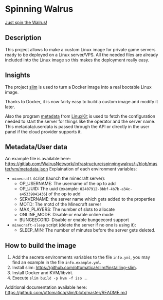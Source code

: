 # Spinning Walrus
[Just spin the Walrus!](https://youtu.be/Ckjzh0PC5fA)
## Description
This project allows to make a custom Linux image for private game servers ready to be deployed on a Linux server/VPS.
All the needed files are already included into the Linux image so this makes the deployment really easy.
## Insights
The project [slim](https://github.com/ottomatica/slim) is used to turn a Docker image into a real bootable Linux image.

Thanks to Docker, it is now fairly easy to build a custom image and modify it later.

Also the program [metadata](https://github.com/linuxkit/linuxkit/blob/master/docs/metadata.md) from [LinuxKit](https://github.com/linuxkit) is used to fetch the configuration needed to start the server for things like the operator and the server name. This metadata/userdata is passed through the API or directly in the user panel if the cloud provider supports it.
## Metadata/User data
An example file is available here: https://gitlab.com/WalrusNetwork/infrastructure/spinningwalrus/-/blob/master/vm/metadata.json
Explaination of each environment variables:
- `minecraft` script (launch the minecraft server):
  - OP_USERNAME: The username of the op to add
  - OP_UUID: The uuid (example: `02407912-8bbf-4b7b-a34c-a45339841436`) of the op to add
  - SERVERNAME: the server name which gets added to the properties
  - MOTD: The motd of the Minecraft server
  - MAX_PLAYERS: The number of slots to allocate
  - ONLINE_MODE: Disable or enable online mode
  - BUNGEECORD: Disable or enable bungeecord support
- `minecraft-sleep` script (delete the server if no one is using it):
  - SLEEP_MIN: The number of minutes before the server gets deleted.
## How to build the image
1. Add the secrets environments variables to the file `info.yml`, you may find an example in the file `info.example.yml`.
2. Install slim: https://github.com/ottomatica/slim#installing-slim.
3. Install Docker and KVM/libvirt.
5. Execute `slim build -p kvm -f iso .`.

Additional documentation available here: https://github.com/ottomatica/slim/blob/master/README.md